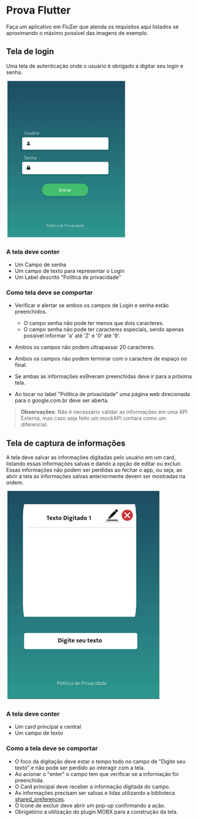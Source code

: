 # Prova Flutter

Faça um aplicativo em FluƩer que atenda os requisitos aqui listados se aproximando o máximo
possível das imagens de exemplo.

## Tela de login

Uma tela de autenticação onde o usuário é obrigado a digitar seu login e senha.

![Alt text](imgs/image-1.png)

### A tela deve conter

- Um Campo de senha
- Um campo de texto para representar o Login
- Um Label descrito "Política de privacidade"

### Como tela deve se comportar 

- Verificar e alertar se ambos os campos de Login e senha estão preenchidos. 

    - O campo senha não pode ter menos que dois caracteres. 
    - O campo senha não pode ter caracteres especiais, sendo apenas possível
informar 'a' até 'Z' e '0' até '9'.

- Ambos os campos não podem ultrapassar 20 caracteres.

- Ambos os campos não podem terminar com o caractere de espaço no final.

- Se ambas as informações esƟveram preenchidas deve ir para a próxima tela.

- Ao tocar no label "Política de privacidade" uma página web direcionada para o
google.com.br deve ser aberta.

> **Observações**:
> Não é necessário validar as informações em uma API Externa, mas caso seja feito um mockAPI contara como um diferencial.

## Tela de captura de informações

A tela deve salvar as informações digitadas pelo usuário em um card, listando essas informações
salvas e dando a opção de editar ou excluir. Essas informações não podem ser perdidas ao fechar
o app, ou seja, ao abrir a tela as informações salvas anteriormente devem ser mostradas na
ordem. 

![Alt text](imgs/image-2.png)

### A tela deve conter

- Um card principal e central
- Um campo de texto 

### Como a tela deve se comportar

- O foco da digitação deve estar o tempo todo no campo de "Digite seu texto" e não pode
ser perdido ao interagir com a tela.
- Ao acionar o "enter" o campo tem que verificar se a informação foi preenchida.
- O Card principal deve receber a informação digitada do campo.
- As informações precisam ser salvas e lidas utilizando a biblioteca [shared_preferences](https://pub.dev/packages/shared_preferences).
- O Icone de excluir deve abrir um pop-up confirmando a ação.
- Obrigatório a utilização do plugin MOBX para a construção da tela. 